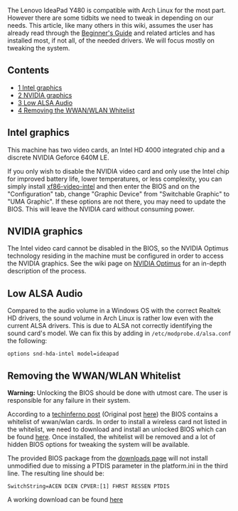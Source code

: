 The Lenovo IdeaPad Y480 is compatible with Arch Linux for the most part. However there are some tidbits we need to tweak in depending on our needs. This article, like many others in this wiki, assumes the user has already read through the [Beginner's Guide](/index.php/Beginner%27s_Guide "Beginner's Guide") and related articles and has installed most, if not all, of the needed drivers. We will focus mostly on tweaking the system.

## Contents

*   [1 Intel graphics](#Intel_graphics)
*   [2 NVIDIA graphics](#NVIDIA_graphics)
*   [3 Low ALSA Audio](#Low_ALSA_Audio)
*   [4 Removing the WWAN/WLAN Whitelist](#Removing_the_WWAN.2FWLAN_Whitelist)

## Intel graphics

This machine has two video cards, an Intel HD 4000 integrated chip and a discrete NVIDIA Geforce 640M LE.

If you only wish to disable the NVIDIA video card and only use the Intel chip for improved battery life, lower temperatures, or less complexity, you can simply install [xf86-video-intel](https://www.archlinux.org/packages/?name=xf86-video-intel) and then enter the BIOS and on the "Configuration" tab, change "Graphic Device" from "Switchable Graphic" to "UMA Graphic". If these options are not there, you may need to update the BIOS. This will leave the NVIDIA card without consuming power.

## NVIDIA graphics

The Intel video card cannot be disabled in the BIOS, so the NVIDIA Optimus technology residing in the machine must be configured in order to access the NVIDIA graphics. See the wiki page on [NVIDIA Optimus](/index.php/NVIDIA_Optimus "NVIDIA Optimus") for an in-depth description of the process.

## Low ALSA Audio

Compared to the audio volume in a Windows OS with the correct Realtek HD drivers, the sound volume in Arch Linux is rather low even with the current ALSA drivers. This is due to ALSA not correctly identifying the sound card's model. We can fix this by adding in `/etc/modprobe.d/alsa.conf` the following:

```
options snd-hda-intel model=ideapad

```

## Removing the WWAN/WLAN Whitelist

**Warning:** Unlocking the BIOS should be done with utmost care. The user is responsible for any failure in their system.

According to a [techinferno post](http://forum.techinferno.com/lenovo-ibm/2260-lenovo-y580-y480-unlocked-bios-versions.html#post29839) (Original post [here](http://forum.techinferno.com/lenovo-ibm/2260-lenovo-y580-y480-unlocked-bios-versions.html)) the BIOS contains a whitelist of wwan/wlan cards. In order to install a wireless card not listed in the whitelist, we need to download and install an unlocked BIOS which can be found [here](http://forum.techinferno.com/downloads.php?do=cat&id=11). Once installed, the whitelist will be removed and a lot of hidden BIOS options for tweaking the system will be available.

The provided BIOS package from the [downloads page](http://forum.techinferno.com/downloads.php?do=cat&id=11) will not install unmodified due to missing a PTDIS parameter in the platform.ini in the third line. The resulting line should be:

```
SwitchString=ACEN DCEN CPVER:[1] FHRST RESSEN PTDIS

```

A working download can be found [here](https://drive.google.com/folderview?id=0BzueXo1sGj4uaFhDakZLZUFJaXc&usp=sharing)